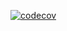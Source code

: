 [![codecov](https://codecov.io/gh/Ninja-Prep/ninja-prep/branch/master/graph/badge.svg?token=TWBKFMYTP2)](https://codecov.io/gh/Ninja-Prep/ninja-prep)
